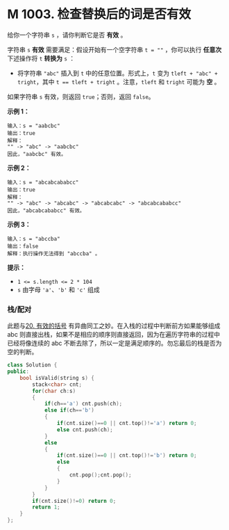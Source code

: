 # M 1003. 检查替换后的词是否有效

给你一个字符串 `s` ，请你判断它是否 **有效** 。

字符串 `s` **有效** 需要满足：假设开始有一个空字符串 `t = ""` ，你可以执行 **任意次** 下述操作将 `t` **转换为** `s` ：

- 将字符串 `"abc"` 插入到 `t` 中的任意位置。形式上，`t` 变为 `tleft + "abc" + tright`，其中 `t == tleft + tright` 。注意，`tleft` 和 `tright` 可能为 **空** 。

如果字符串 `s` 有效，则返回 `true`；否则，返回 `false`。

 

**示例 1：**

```
输入：s = "aabcbc"
输出：true
解释：
"" -> "abc" -> "aabcbc"
因此，"aabcbc" 有效。
```

**示例 2：**

```
输入：s = "abcabcababcc"
输出：true
解释：
"" -> "abc" -> "abcabc" -> "abcabcabc" -> "abcabcababcc"
因此，"abcabcababcc" 有效。
```

**示例 3：**

```
输入：s = "abccba"
输出：false
解释：执行操作无法得到 "abccba" 。
```

 

**提示：**

- `1 <= s.length <= 2 * 104`
- `s` 由字母 `'a'`、`'b'` 和 `'c'` 组成



### 栈/配对

此题与[20. 有效的括号](https://leetcode.cn/problems/valid-parentheses/) 有异曲同工之妙。在入栈的过程中判断前方如果能够组成 abc 则直接出栈，如果不是相应的顺序则直接返回，因为在遍历字符串的过程中已经将像连续的 abc 不断去除了，所以一定是满足顺序的。勿忘最后的栈是否为空的判断。

```cpp
class Solution {
public:
    bool isValid(string s) {
        stack<char> cnt;
        for(char ch:s)
        {
            if(ch=='a') cnt.push(ch);
            else if(ch=='b')
            {
                if(cnt.size()==0 || cnt.top()!='a') return 0;
                else cnt.push(ch);
            }
            else
            {
                if(cnt.size()==0 || cnt.top()!='b') return 0;
                else
                {
                    cnt.pop();cnt.pop();
                }
            }
        }
        if(cnt.size()!=0) return 0;
        return 1;
    }
};
```

